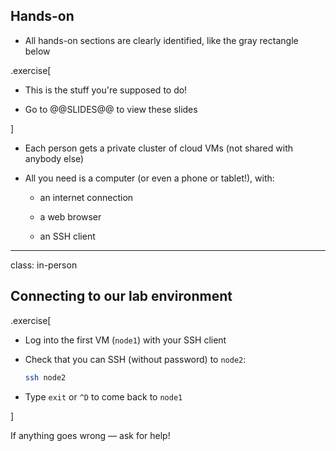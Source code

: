 ## Hands-on

- All hands-on sections are clearly identified, like the gray rectangle below

.exercise[

- This is the stuff you're supposed to do!

- Go to @@SLIDES@@ to view these slides

]

- Each person gets a private cluster of cloud VMs (not shared with anybody else)

- All you need is a computer (or even a phone or tablet!), with:

  - an internet connection

  - a web browser

  - an SSH client

---

class: in-person

## Connecting to our lab environment

.exercise[

- Log into the first VM (`node1`) with your SSH client

- Check that you can SSH (without password) to `node2`:
  ```bash
  ssh node2
  ```
- Type `exit` or `^D` to come back to `node1`

]

If anything goes wrong — ask for help!
